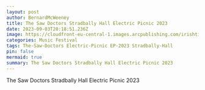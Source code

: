 ```yaml
---
layout: post
author: BernardMcWeeney
title: The Saw Doctors Stradbally Hall Electric Picnic 2023
date: 2023-09-03T20:18:51.236Z
image: https://cloudfront-eu-central-1.images.arcpublishing.com/irishtimes/LBGW5KXTHFHHZJFZO36AKZQDKU.JPG
categories: Music Festival
tags: The-Saw-Doctors Electric-Picnic EP-2023 Stradbally-Hall
pin: false
mermaid: true
summary: The Saw Doctors Stradbally Hall Electric Picnic 2023
---
```

The Saw Doctors Stradbally Hall Electric Picnic 2023